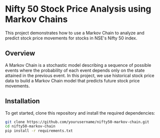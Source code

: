 # Nifty 50 Stock Price Analysis using Markov Chains

This project demonstrates how to use a Markov Chain to analyze and predict stock price movements for stocks in NSE's Nifty 50 index.

## Overview

A Markov Chain is a stochastic model describing a sequence of possible events where the probability of each event depends only on the state attained in the previous event. In this project, we use historical stock price data to build a Markov Chain model that predicts future stock price movements.

## Installation

To get started, clone this repository and install the required dependencies:

```bash
git clone https://github.com/yourusername/nifty50-markov-chain.git
cd nifty50-markov-chain
pip install -r requirements.txt
